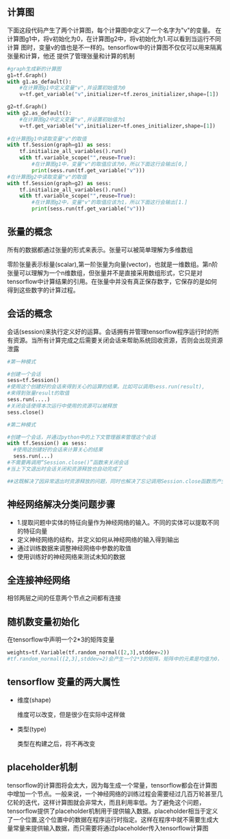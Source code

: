 ## 计算图

下面这段代码产生了两个计算图，每个计算图中定义了一个名字为"v"的变量。
在计算图g1中，将v初始化为0，在计算图g2中，将v初始化为1.可以看到当运行不同计算
图时，变量v的值也是不一样的。tensorflow中的计算图不仅仅可以用来隔离张量和计算，他还
提供了管理张量和计算的机制

~~~~python
#graph生成新的计算图
g1=tf.Graph()
with g1.as_default():
    #在计算图g1中定义变量"v",并设置初始值为0
    v=tf.get_variable("v",initializer=tf.zeros_initializer,shape=[1])

g2=tf.Graph()
with g2.as_default():
    #在计算图g2中定义变量"v",并设置初始值为1
    v=tf.get_variable("v",initializer=tf.ones_initializer,shape=[1])
    
#在计算图g1中读取变量"v"的取值
with tf.Session(graph=g1) as sess:
    tf.initialize_all_variables().run()
    with tf.variable_scope("",reuse=True):
        #在计算图g1中，变量"v"的取值应该为0，所以下面这行会输出[0,]
        print(sess.run(tf.get_variable("v")))
#在计算图g2中读取变量"v"的取值
with tf.Session(graph=g2) as sess:
    tf.initialize_all_variables().run()
    with tf.variable_scope("",reuse=True):
        #在计算图g2中，变量"v"的取值应该为1，所以下面这行会输出[1.]
        print(sess.run(tf.get_variable("v")))
~~~~



## 张量的概念

所有的数据都通过张量的形式来表示。张量可以被简单理解为多维数组

零阶张量表示标量(scalar),第一阶张量为向量(vector)，也就是一维数组。第n阶张量可以理解为一个n维数组，但张量并不是直接采用数组形式，它只是对tensorflow中计算结果的引用。在张量中并没有真正保存数字，它保存的是如何得到这些数字的计算过程。

## 会话的概念

会话(session)来执行定义好的运算。会话拥有并管理tensorflow程序运行时的所有资源。当所有计算完成之后需要关闭会话来帮助系统回收资源，否则会出现资源泄露

~~~~python
#第一种模式

#创建一个会话
sess=tf.Session()
#使用这个创建好的会话来得到关心的运算的结果。比如可以调用sess.run(result),
#来得到张量result的取值
sess.run(....)
#关闭会话使得本次运行中使用的资源可以被释放
sess.close()

#第二种模式

#创建一个会话，并通过python中的上下文管理器来管理这个会话
with tf.Session() as sess:
  #使用这创建好的会话来计算关心的结果
  sess.run(...)
#不需要再调用“Session.close()”函数来关闭会话
#当上下文退出时会话关闭和资源释放也自动完成了

##这既解决了因异常退出时资源释放的问题，同时也解决了忘记调用Session.close函数而产生的资源泄露
~~~~

## 神经网络解决分类问题步骤

- 1.提取问题中实体的特征向量作为神经网络的输入。不同的实体可以提取不同的特征向量
- 定义神经网络的结构，并定义如何从神经网络的输入得到输出
- 通过训练数据来调整神经网络中参数的取值
- 使用训练好的神经网络来测试未知的数据

## 全连接神经网络

相邻两层之间的任意两个节点之间都有连接

## 随机数变量初始化

在tensorflow中声明一个2*3的矩阵变量

~~~~python
weights=tf.Variable(tf.random_normal([2,3],stddev=2))
#tf.random_normal([2,3],stddev=2)会产生一个2*3的矩阵，矩阵中的元素是均值为0，标准差为2的随机数。
~~~~

## tensorflow 变量的两大属性

- 维度(shape)

  维度可以改变，但是很少在实际中这样做

- 类型(type)

  类型在构建之后，将不再改变

## placeholder机制

tensorflow的计算图将会太大，因为每生成一个常量，tensorflow都会在计算图中增加一个节点。一般来说，一个神经网络的训练过程会需要经过几百万轮甚至几亿轮的迭代，这样计算图就会非常大，而且利用率低。为了避免这个问题，tensorflow提供了placeholder机制用于提供输入数据。placeholder相当于定义了一个位置,这个位置中的数据在程序运行时指定。这样在程序中就不需要生成大量常量来提供输入数据，而只需要将通过placeholder传入tensorflow计算图